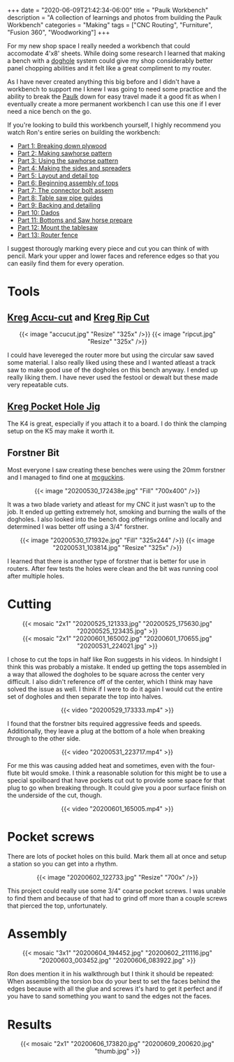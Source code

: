+++
date = "2020-06-09T21:42:34-06:00"
title = "Paulk Workbench"
description = "A collection of learnings and photos from building the Paulk Workbench"
categories = "Making"
tags = ["CNC Routing", "Furniture", "Fusion 360", "Woodworking"]
+++

For my new shop space I really needed a workbench that could accomodate 4'x8' sheets. While doing some research I learned that making a bench with a [doghole](https://en.wikipedia.org/wiki/Bench_dog) system could give my shop considerably better panel chopping abilities and it felt like a great compliment to my router.

As I have never created anything this big before and I didn't have a workbench to support me I knew I was going to need some practice and the ability to break the [Paulk](https://stores.modularmarket.com/paulk_homes/paulk-workbench-ii-p1.php) down for easy travel made it a good fit as when I eventually create a more permanent workbench I can use this one if I ever need a nice bench on the go.

If you're looking to build this workbench yourself, I highly recommend you watch Ron's entire series on building the workbench:

- [Part 1:  Breaking down plywood](https://www.youtube.com/watch?v=Bt77_jugVZs)
- [Part 2:  Making sawhorse pattern](https://www.youtube.com/watch?v=ZxT_ySUTmXU)
- [Part 3:  Using the sawhorse pattern](https://www.youtube.com/watch?v=JSz-6WazgS4)
- [Part 4:  Making the sides and spreaders](https://youtu.be/RoRkt5I187Y)
- [Part 5:  Layout and detail top](https://www.youtube.com/watch?v=1iu4bjD5Dng)
- [Part 6:  Beginning assembly of tops](https://www.youtube.com/watch?v=s_bU1xbO8UY)
- [Part 7:  The connector bolt assem](https://www.youtube.com/watch?v=F7qs6SZGFI8)
- [Part 8:  Table saw pipe guides](https://www.youtube.com/watch?v=j2-Uch-9PxE)
- [Part 9:  Backing and detailing](https://www.youtube.com/watch?v=Mnak0zcV4Co)
- [Part 10: Dados](https://www.youtube.com/watch?v=yPyzbxJ0aug)
- [Part 11: Bottoms and Saw horse prepare](https://youtu.be/98h-N7RBVQ0)
- [Part 12: Mount the tablesaw](https://www.youtube.com/watch?v=8ExSvvXdXNw)
- [Part 13: Router fence](https://www.youtube.com/watch?v=l8-oKAUjP70)

I suggest thorougly marking every piece and cut you can think of with pencil. Mark your upper and lower faces and reference edges so that you can easily find them for every operation.

# Tools

## [Kreg Accu-cut](https://www.amazon.com/Kreg-KMA2700-Circular-Saw-Track/dp/B073PGP96S) and [Kreg Rip Cut](https://www.amazon.com/KREG-KMA2675-Kreg-Rip-Cut/dp/B007K5HIFS)

<center>
  {{< image "accucut.jpg" "Resize" "325x" />}}
  {{< image "ripcut.jpg" "Resize" "325x" />}}
</center>

I could have levereged the router more but using the circular saw saved some material. I also really liked using these and I wanted atleast a track saw to make good use of the dogholes on this bench anyway. I ended up really liking them. I have never used the festool or dewalt but these made very repeatable cuts.

## [Kreg Pocket Hole Jig](https://www.amazon.com/Kreg-K4-Pocket-Hole-System/dp/B001DYFISG)

The K4 is great, especially if you attach it to a board. I do think the clamping setup on the K5 may make it worth it.

## Forstner Bit

Most everyone I saw creating these benches were using the 20mm forstner and I managed to find one at [mcguckins](https://www.mcguckin.com/).

<center>
  {{< image "20200530_172438e.jpg" "Fill" "700x400" />}}
</center>

It was a two blade variety and atleast for my CNC it just wasn't up to the job. It ended up getting extremely hot, smoking and burning the walls of the dogholes. I also looked into the bench dog offerings online and locally and determined I was better off using a 3/4" forstner.

<center>
  {{< image "20200530_171932e.jpg" "Fill" "325x244" />}}
  {{< image "20200531_103814.jpg" "Resize" "325x" />}}
</center>

I learned that there is another type of forstner that is better for use in routers. After few tests the holes were clean and the bit was running cool after multiple holes.

# Cutting

<center>
  {{< mosaic "2x1" "20200525_121333.jpg" "20200525_175630.jpg" "20200525_123435.jpg" >}}
</center>

<center>
  {{< mosaic "2x1" "20200601_165002.jpg" "20200601_170655.jpg" "20200531_224021.jpg" >}}
</center>

I chose to cut the tops in half like Ron suggests in his videos. In hindsight I think this was probably a mistake. It ended up getting the tops assembled in a way that allowed the dogholes to be square across the center very difficult. I also didn't reference off of the center, which I think may have solved the issue as well. I think if I were to do it again I would cut the entire set of dogholes and then separate the top into halves.

<center>{{< video "20200529_173333.mp4" >}}</center>

I found that the forstner bits required aggressive feeds and speeds. Additionally, they leave a plug at the bottom of a hole when breaking through to the other side.

<center>{{< video "20200531_223717.mp4" >}}</center>

For me this was causing added heat and sometimes, even with the four-flute bit would smoke. I think a reasonable solution for this might be to use a special spoilboard that have pockets cut out to provide some space for that plug to go when breaking through. It could give you a poor surface finish on the underside of the cut, though.

<center>{{< video "20200601_165005.mp4" >}}</center>

# Pocket screws

There are lots of pocket holes on this build. Mark them all at once and setup a station so you can get into a rhythm. 

<center>
  {{< image "20200602_122733.jpg" "Resize" "700x" />}}
</center>

This project could really use some 3/4" coarse pocket screws. I was unable to find them and because of that had to grind off more than a couple screws that pierced the top, unfortunately.

# Assembly

<center>
  {{< mosaic "3x1" "20200604_194452.jpg" "20200602_211116.jpg" "20200603_003452.jpg" "20200606_083922.jpg" >}}
</center>

Ron does mention it in his walkthrough but I think it should be repeated: When assembling the torsion box do your best to set the faces behind the edges because with all the glue and screws it's hard to get it perfect and if you have to sand something you want to sand the edges not the faces.

# Results

<center>
  {{< mosaic "2x1" "20200606_173820.jpg" "20200609_200620.jpg" "thumb.jpg" >}}
</center>